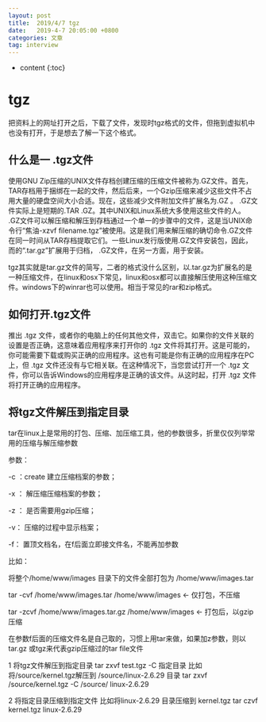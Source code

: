 ```yaml
---
layout: post
title:  2019/4/7 tgz
date:   2019-4-7 20:05:00 +0800
categories: 文章
tag: interview
---
```


* content
{:toc}
# tgz

把资料上的网址打开之后，下载了文件，发现时tgz格式的文件，但拖到虚拟机中也没有打开，于是想去了解一下这个格式。

## 什么是一 .tgz文件

使用GNU Zip压缩的UNIX文件存档创建压缩的压缩文件被称为.GZ文件。首先，TAR存档用于捆绑在一起的文件，然后后来，一个Gzip压缩来减少这些文件不占用大量的硬盘空间大小合适。现在，这些减少文件附加文件扩展名为.GZ 。 .GZ文件实际上是短期的.TAR .GZ。其中UNIX和Linux系统大多使用这些文件的人。 .GZ文件可以解压缩和解压到存档通过一个单一的步骤中的文件，这是当UNIX命令行“焦油-xzvf filename.tgz”被使用。这是我们用来解压缩的确切命令.GZ文件在同一时间从TAR存档提取它们。一些Linux发行版使用.GZ文件安装包，因此，而的“.tar.gz”扩展用于归档， .GZ文件，在另一方面，用于安装。

tgz其实就是tar.gz文件的简写，二者的格式没什么区别，以.tar.gz为扩展名的是一种压缩文件，在linux和osx下常见，linux和osx都可以直接解压使用这种压缩文件。windows下的winrar也可以使用。相当于常见的rar和zip格式。

## 如何打开.tgz文件

推出 .tgz 文件，或者你的电脑上的任何其他文件，双击它。如果你的文件关联的设置是否正确，这意味着应用程序来打开你的 .tgz 文件将其打开。这是可能的，你可能需要下载或购买正确的应用程序。这也有可能是你有正确的应用程序在PC上，但 .tgz 文件还没有与它相关联。在这种情况下，当您尝试打开一个 .tgz 文件，你可以告诉Windows的应用程序是正确的该文件。从这时起，打开 .tgz 文件将打开正确的应用程序。

## 将tgz文件解压到指定目录

tar在linux上是常用的打包、压缩、加压缩工具，他的参数很多，折里仅仅列举常用的压缩与解压缩参数


参数：

-c ：create 建立压缩档案的参数；

-x ： 解压缩压缩档案的参数；

-z ： 是否需要用gzip压缩；

-v： 压缩的过程中显示档案；

-f： 置顶文档名，在f后面立即接文件名，不能再加参数

比如：

将整个/home/www/images 目录下的文件全部打包为 /home/www/images.tar

 tar -cvf /home/www/images.tar /home/www/images ← 仅打包，不压缩

 tar -zcvf /home/www/images.tar.gz /home/www/images ← 打包后，以gzip压缩

在参数f后面的压缩文件名是自己取的，习惯上用tar来做，如果加z参数，则以tar.gz 或tgz来代表gzip压缩过的tar file文件 

1 将tgz文件解压到指定目录
tar   zxvf    test.tgz  -C  指定目录
比如将/source/kernel.tgz解压到  /source/linux-2.6.29 目录
tar  zxvf  /source/kernel.tgz  -C /source/ linux-2.6.29

2 将指定目录压缩到指定文件
比如将linux-2.6.29 目录压缩到  kernel.tgz
 tar czvf   kernel.tgz   linux-2.6.29